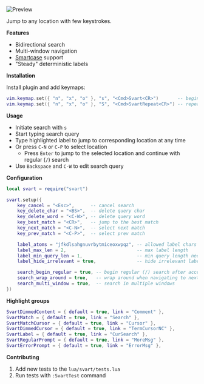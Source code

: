![Preview](https://gitlab.com/madyanov/svart.nvim/uploads/478fa6119b0dc551fb270f29a5fb0ae1/output.gif)

Jump to any location with few keystrokes.

**Features**

- Bidirectional search
- Multi-window navigation
- [Smartcase](https://neovim.io/doc/user/options.html#'smartcase') support
- "Steady" deterministic labels

**Installation**

Install plugin and add keymaps:

```lua
vim.keymap.set({ "n", "x", "o" }, "s", "<Cmd>Svart<CR>")       -- begin search
vim.keymap.set({ "n", "x", "o" }, "S", "<Cmd>SvartRepeat<CR>") -- repeat with last searched query
```

**Usage**

- Initiate search with `s`
- Start typing search query
- Type highlighted label to jump to corresponding location at any time
- Or press `C-N` or `C-P` to select location
    - Press `Enter` to jump to the selected location and continue with regular (`/`) search
- Use `Backspace` and `C-W` to edit search query

**Configuration**

```lua
local svart = require("svart")

svart.setup({
    key_cancel = "<Esc>",      -- cancel search
    key_delete_char = "<BS>",  -- delete query char
    key_delete_word = "<C-W>", -- delete query word
    key_best_match = "<CR>",   -- jump to the best match
    key_next_match = "<C-N>",  -- select next match
    key_prev_match = "<C-P>",  -- select prev match

    label_atoms = "jfkdlsahgnuvrbytmiceoxwpqz", -- allowed label chars
    label_max_len = 2,                          -- max label length
    label_min_query_len = 1,                    -- min query length needed to show labels
    label_hide_irrelevant = true,               -- hide irrelevant labels after start typing label to go to

    search_begin_regular = true, -- begin regular (/) search after accepting match
    search_wrap_around = true,   -- wrap around when navigating to next/prev match
    search_multi_window = true,  -- search in multiple windows
})
```

**Highlight groups**

```lua
SvartDimmedContent = { default = true, link = "Comment" },
SvartMatch = { default = true, link = "Search" },
SvartMatchCursor = { default = true, link = "Cursor" },
SvartDimmedCursor = { default = true, link = "TermCursorNC" },
SvartLabel = { default = true, link = "CurSearch" },
SvartRegularPrompt = { default = true, link = "MoreMsg" },
SvartErrorPrompt = { default = true, link = "ErrorMsg" },
```

**Contributing**

1. Add new tests to the `lua/svart/tests.lua`
2. Run tests with `:SvartTest` command
